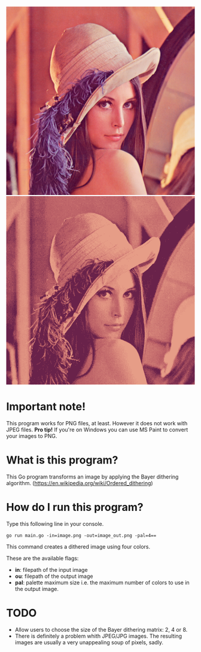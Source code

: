 ![Original image](lenna.png "Original image")
![Dithered image](lenna_dit.png "Dithered image")

# Important note!
This program works for PNG files, at least. However it does not work with JPEG files.
**Pro tip!** If you're on Windows you can use MS Paint to convert your images to PNG.

# What is this program?
This Go program transforms an image by applying the Bayer dithering algorithm. (https://en.wikipedia.org/wiki/Ordered_dithering)

# How do I run this program?
Type this following line in your console.

```
go run main.go -in=image.png -out=image_out.png -pal=4==
```

This command creates a dithered image using four colors.

These are the available flags:
- **in**:   filepath of the input image
- **ou**:  filepath of the output image
- **pal**:  palette maximum size i.e. the maximum number of colors to use in the output image.

# TODO
 - Allow users to choose the size of the Bayer dithering matrix: 2, 4 or 8.
 - There is definitely a problem whith JPEG/JPG images. The resulting images are usually a very unappealing soup of pixels, sadly.